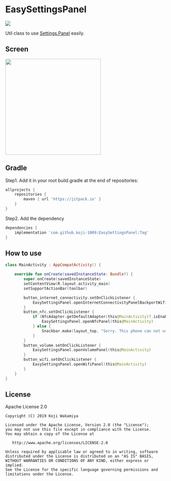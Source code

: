 # EasySettingsPanel

[![](https://jitpack.io/v/koji-1009/EasySettingsPanel.svg)](https://jitpack.io/#koji-1009/EasySettingsPanel)

Util class to use [Settings.Panel](https://developer.android.com/reference/android/provider/Settings.Panel) easily.

## Screen

<img src="https://user-images.githubusercontent.com/17231507/59960676-a6113a00-9506-11e9-8144-ab785719a84d.gif" width="300">

## Gradle

Step1. Add it in your root build.gradle at the end of repositories:

```groovy
allprojects {
    repositories {
        maven { url 'https://jitpack.io' }
    }
}
```

Step2. Add the dependency

```groovy
dependencies {
    implementation 'com.github.koji-1009:EasySettingsPanel:Tag'
}
```


## How to use

```kotlin
class MainActivity : AppCompatActivity() {

    override fun onCreate(savedInstanceState: Bundle?) {
        super.onCreate(savedInstanceState)
        setContentView(R.layout.activity_main)
        setSupportActionBar(toolbar)

        button_internet_connectivity.setOnClickListener {
            EasySettingsPanel.openInternetConnectivityPanelBackportWifi(this@MainActivity)
        }
        button_nfc.setOnClickListener {
            if (NfcAdapter.getDefaultAdapter(this@MainActivity)?.isEnabled == true) {
                EasySettingsPanel.openNfcPanel(this@MainActivity)
            } else {
                Snackbar.make(layout_top, "Sorry. This phone can not use NFC.", Snackbar.LENGTH_INDEFINITE).show()
            }
        }
        button_volume.setOnClickListener {
            EasySettingsPanel.openVolumePanel(this@MainActivity)
        }
        button_wifi.setOnClickListener {
            EasySettingsPanel.openWifiPanel(this@MainActivity)
        }
    }
}
```

## License

Apache License 2.0

```text
Copyright (C) 2019 Koji Wakamiya

Licensed under the Apache License, Version 2.0 (the "License");
you may not use this file except in compliance with the License.
You may obtain a copy of the License at

   http://www.apache.org/licenses/LICENSE-2.0

Unless required by applicable law or agreed to in writing, software
distributed under the License is distributed on an "AS IS" BASIS,
WITHOUT WARRANTIES OR CONDITIONS OF ANY KIND, either express or implied.
See the License for the specific language governing permissions and
limitations under the License.
```
